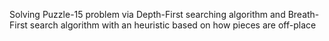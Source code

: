 Solving Puzzle-15 problem via Depth-First searching algorithm and Breath-First search algorithm with an heuristic based on how pieces are off-place
